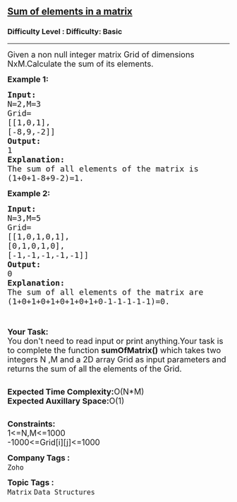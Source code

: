 <h2><a href="https://www.geeksforgeeks.org/problems/sum-of-elements-in-a-matrix2000/1?page=1&category=Matrix&status=unsolved&sortBy=difficulty">Sum of elements in a matrix</a></h2><h3>Difficulty Level : Difficulty: Basic</h3><hr><div class="problems_problem_content__Xm_eO" style="user-select: auto;"><p style="user-select: auto;"><span style="font-size: 18px; user-select: auto;">Given a non null integer matrix Grid of dimensions NxM.Calculate the sum of its elements.</span></p>

<p style="user-select: auto;"><span style="font-size: 18px; user-select: auto;"><strong style="user-select: auto;">Example 1:</strong></span></p>

<pre style="user-select: auto;"><span style="font-size: 18px; user-select: auto;"><strong style="user-select: auto;">Input:</strong>
N=2,M=3
Grid=
[[1,0,1],
[-8,9,-2]]
<strong style="user-select: auto;">Output:</strong>
1
<strong style="user-select: auto;">Explanation:</strong>
The sum of all elements of the matrix is 
(1+0+1-8+9-2)=1.</span></pre>

<p style="user-select: auto;"><span style="font-size: 18px; user-select: auto;"><strong style="user-select: auto;">Example 2:</strong></span></p>

<pre style="user-select: auto;"><span style="font-size: 18px; user-select: auto;"><strong style="user-select: auto;">Input:</strong>
N=3,M=5
Grid=
[[1,0,1,0,1],
[0,1,0,1,0],
[-1,-1,-1,-1,-1]]
<strong style="user-select: auto;">Output:</strong>
0
<strong style="user-select: auto;">Explanation:</strong>
The sum of all elements of the matrix are
(1+0+1+0+1+0+1+0+1+0-1-1-1-1-1)=0.</span></pre>

<p style="user-select: auto;"><br style="user-select: auto;">
<br style="user-select: auto;">
<span style="font-size: 18px; user-select: auto;"><strong style="user-select: auto;">Your Task:</strong><br style="user-select: auto;">
You don't need to read input or print anything.Your task is to complete the function <strong style="user-select: auto;">sumOfMatrix()</strong> which takes two integers N ,M and a 2D array Grid as input parameters and returns the sum of all the elements of the Grid.</span></p>

<p style="user-select: auto;"><br style="user-select: auto;">
<span style="font-size: 18px; user-select: auto;"><strong style="user-select: auto;">Expected Time Complexity:</strong>O(N*M)<br style="user-select: auto;">
<strong style="user-select: auto;">Expected Auxillary Space:</strong>O(1)</span></p>

<p style="user-select: auto;"><br style="user-select: auto;">
<span style="font-size: 18px; user-select: auto;"><strong style="user-select: auto;">Constraints:</strong><br style="user-select: auto;">
1&lt;=N,M&lt;=1000<br style="user-select: auto;">
-1000&lt;=Grid[i][j]&lt;=1000</span></p>
</div><p><span style=font-size:18px><strong>Company Tags : </strong><br><code>Zoho</code>&nbsp;<br><p><span style=font-size:18px><strong>Topic Tags : </strong><br><code>Matrix</code>&nbsp;<code>Data Structures</code>&nbsp;